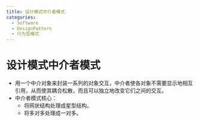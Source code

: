 ```yaml
---
title: 设计模式中介者模式
categories:
  - Software
  - DesignPattern
  - 行为型模式
---
```

# 设计模式中介者模式

- 用一个中介对象来封装一系列的对象交互，中介者使各对象不需要显示地相互引用，从而使其耦合松散，而且可以独立地改变它们之间的交互。
- 中介者模式核心：
  - 将网状结构处理成星型结构。
  - 将多对多处理成一对多。